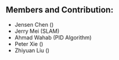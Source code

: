 ## Members and Contribution:
- Jensen Chen ()
- Jerry Mei (SLAM)
- Ahmad Wahab (PID Algorithm)
- Peter Xie ()
- Zhiyuan Liu ()
